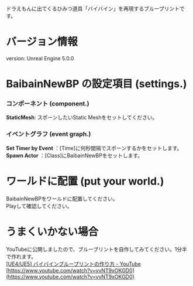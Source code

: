 ドラえもんに出てくるひみつ道具「バイバイン」を再現するブループリントです。

# バージョン情報
version: Unreal Engine 5.0.0  

# BaibainNewBP の設定項目 (settings.)

### コンポーネント (component.)
**StaticMesh**: スポーンしたいStatic Meshをセットしてください。

### イベントグラフ (event graph.)
**Set Timer by Event** ：[Time]に何秒間隔でスポーンするかをセットします。  
**Spawn Actor** ：[Class]にBaibainNewBPをセットします。  

# ワールドに配置 (put your world.)
BaibainNewBPをワールドに配置してください。  
Playして確認してください。  

# うまくいかない場合
YouTubeに公開しましたので、ブループリントを自作してみてください。1分半で作れます。  
[[UE4/UE5] バイバインブループリントの作り方 - YouTube](https://www.youtube.com/watch?v=vvNT9xOKGD0)  
[https://www.youtube.com/watch?v=vvNT9xOKGD0](https://www.youtube.com/watch?v=vvNT9xOKGD0)  
